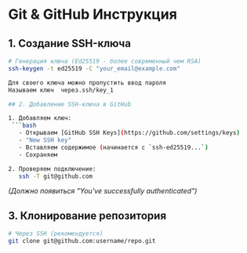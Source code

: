 # Git & GitHub Инструкция

## 1. Создание SSH-ключа

```bash
# Генерация ключа (Ed25519 - более современный чем RSA)
ssh-keygen -t ed25519 -C "your_email@example.com"

Для своего ключа можно пропустить ввод пароля
Называем ключ  через.ssh/key_1

## 2. Добавление SSH-ключа в GitHub

1. Добавляем ключ:
 ```bash
   - Открываем [GitHub SSH Keys](https://github.com/settings/keys)
   - "New SSH key"
   - Вставляем содержимое (начинается с `ssh-ed25519...`)
   - Сохраняем

2. Проверяем подключение:
   ssh -T git@github.com
   ```
   *(Должно появиться "You've successfully authenticated")*

## 3. Клонирование репозитория

```bash
# Через SSH (рекомендуется)
git clone git@github.com:username/repo.git
```